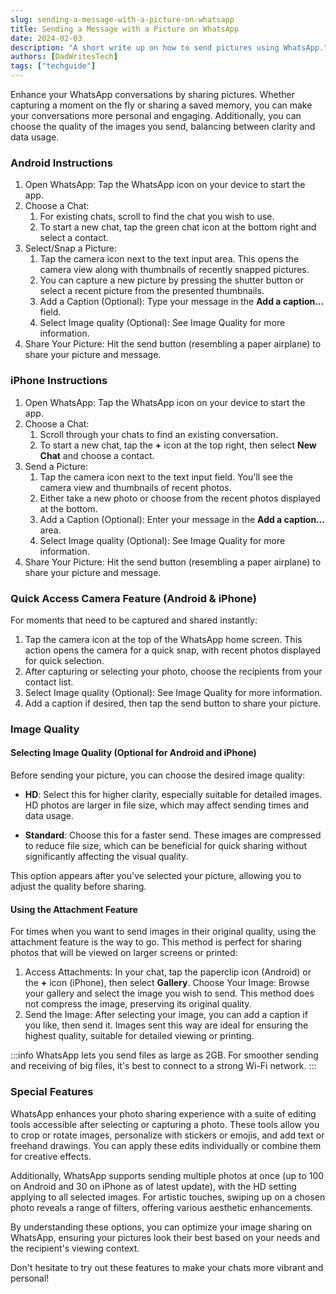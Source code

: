 ```yaml
---
slug: sending-a-message-with-a-picture-on-whatsapp
title: Sending a Message with a Picture on WhatsApp
date: 2024-02-03
description: "A short write up on how to send pictures using WhatsApp."
authors: [DadWritesTech]
tags: ["techguide"]
---
```


Enhance your WhatsApp conversations by sharing pictures. Whether capturing a moment on the fly or sharing a saved memory, you can make your conversations more personal and engaging. Additionally, you can choose the quality of the images you send, balancing between clarity and data usage.



### Android Instructions

1. Open WhatsApp: Tap the WhatsApp icon on your device to start the app.
2. Choose a Chat:
   1. For existing chats, scroll to find the chat you wish to use.
   2. To start a new chat, tap the green chat icon at the bottom right and select a contact.
3. Select/Snap a Picture:
   1. Tap the camera icon next to the text input area. This opens the camera view along with thumbnails of recently snapped pictures.
   2. You can capture a new picture by pressing the shutter button or select a recent picture from the presented thumbnails.
   3. Add a Caption (Optional): Type your message in the **Add a caption…** field.
   4. Select Image quality (Optional): See Image Quality for more information.
4. Share Your Picture: Hit the send button (resembling a paper airplane) to share your picture and message.

### iPhone Instructions

1. Open WhatsApp: Tap the WhatsApp icon on your device to start the app.
2. Choose a Chat:
   1. Scroll through your chats to find an existing conversation.
   2. To start a new chat, tap the **+** icon at the top right, then select **New Chat** and choose a contact.
3. Send a Picture:
   1. Tap the camera icon next to the text input field. You'll see the camera view and thumbnails of recent photos.
   2. Either take a new photo or choose from the recent photos displayed at the bottom.
   3. Add a Caption (Optional): Enter your message in the **Add a caption…** area.
   4. Select Image quality (Optional): See Image Quality for more information.
4. Share Your Picture: Hit the send button (resembling a paper airplane) to share your picture and message.

### Quick Access Camera Feature (Android & iPhone)

For moments that need to be captured and shared instantly:

1. Tap the camera icon at the top of the WhatsApp home screen. This action opens the camera for a quick snap, with recent photos displayed for quick selection.
2. After capturing or selecting your photo, choose the recipients from your contact list.
3. Select Image quality (Optional): See Image Quality for more information.
4. Add a caption if desired, then tap the send button to share your picture.

<!-- truncate -->

### Image Quality

#### Selecting Image Quality (Optional for Android and iPhone)

Before sending your picture, you can choose the desired image quality:

- **HD**: Select this for higher clarity, especially suitable for detailed images. HD photos are larger in file size, which may affect sending times and data usage.

- **Standard**: Choose this for a faster send. These images are compressed to reduce file size, which can be beneficial for quick sharing without significantly affecting the visual quality.

This option appears after you've selected your picture, allowing you to adjust the quality before sharing.

#### Using the Attachment Feature

For times when you want to send images in their original quality, using the attachment feature is the way to go. This method is perfect for sharing photos that will be viewed on larger screens or printed:

1. Access Attachments: In your chat, tap the paperclip icon (Android) or the **+** icon (iPhone), then select **Gallery**.
Choose Your Image: Browse your gallery and select the image you wish to send. This method does not compress the image, preserving its original quality.
2. Send the Image: After selecting your image, you can add a caption if you like, then send it. Images sent this way are ideal for ensuring the highest quality, suitable for detailed viewing or printing.

:::info
WhatsApp lets you send files as large as 2GB. For smoother sending and receiving of big files, it's best to connect to a strong Wi-Fi network.
:::


### Special Features

WhatsApp enhances your photo sharing experience with a suite of editing tools accessible after selecting or capturing a photo. These tools allow you to crop or rotate images, personalize with stickers or emojis, and add text or freehand drawings. You can apply these edits individually or combine them for creative effects.

Additionally, WhatsApp supports sending multiple photos at once (up to 100 on Android and 30 on iPhone as of latest update), with the HD setting applying to all selected images. For artistic touches, swiping up on a chosen photo reveals a range of filters, offering various aesthetic enhancements.

By understanding these options, you can optimize your image sharing on WhatsApp, ensuring your pictures look their best based on your needs and the recipient's viewing context.

Don't hesitate to try out these features to make your chats more vibrant and personal!


